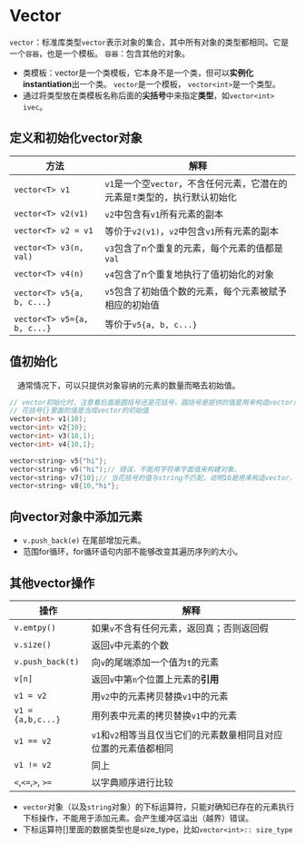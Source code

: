 <!--
 * @Descripttion: 
 * @version: 
 * @Author: Li Jiaxin
 * @Date: 2021-09-12 16:04:00
 * @LastEditors: Li Jiaxin
 * @LastEditTime: 2021-09-12 16:25:46
-->

# Vector
`vector`：标准库类型`vector`表示对象的集合，其中所有对象的类型都相同。它是一个`容器`，也是一个模板。
`容器`：包含其他的对象。
- 类模板：vector是一个类模板，它本身不是一个类，但可以**实例化instantiation**出一个类。 `vector`是一个模板， `vector<int>`是一个类型。
- 通过将类型放在类模板名称后面的**尖括号**中来指定**类型**，如`vector<int> ivec`。

## 定义和初始化vector对象

| 方法 | 解释 |
|-----|-----|
| `vector<T> v1` | `v1`是一个空`vector`，不含任何元素，它潜在的元素是`T`类型的，执行默认初始化 |
| `vector<T> v2(v1)` | `v2`中包含有`v1`所有元素的副本 |
| `vector<T> v2 = v1` | 等价于`v2(v1)`，`v2`中包含`v1`所有元素的副本 |
| `vector<T> v3(n, val)` | `v3`包含了n个重复的元素，每个元素的值都是`val` |
| `vector<T> v4(n)` | `v4`包含了n个重复地执行了值初始化的对象 |
| `vector<T> v5{a, b, c...}` | `v5`包含了初始值个数的元素，每个元素被赋予相应的初始值 |
| `vector<T> v5={a, b, c...}` | 等价于`v5{a, b, c...}` |

## 值初始化
&ensp;&ensp;通常情况下，可以只提供对象容纳的元素的数量而略去初始值。
```c++
// vector初始化时，注意看后面是圆括号还是花括号，圆括号是提供的值是用来构造vector对象
// 花括号{}里面的值是当成vector的初始值
vector<int> v1(10);
vector<int> v2{10};
vector<int> v3(10,1);
vector<int> v4{10,1};

vector<string> v5{"hi"};
vector<string> v6("hi");// 错误，不能用字符串字面值来构建对象。
vector<string> v7{10};// 当花括号的值与string不匹配，说明10是用来构造vector，v7包含10个元素，初始值为空字符串
vector<string> v8{10,"hi"};
```

## 向vector对象中添加元素
- `v.push_back(e)` 在尾部增加元素。
- 范围for循环，for循环语句内部不能够改变其遍历序列的大小。

## 其他vector操作
| 操作 | 解释 |
|-----|-----|
| `v.emtpy()` | 如果`v`不含有任何元素，返回真；否则返回假 |
| `v.size()` |  返回`v`中元素的个数|
| `v.push_back(t)` | 向`v`的尾端添加一个值为`t`的元素 |
| `v[n]` | 返回`v`中第`n`个位置上元素的**引用** |
| `v1 = v2` | 用`v2`中的元素拷贝替换`v1`中的元素  |
| `v1 = {a,b,c...}` | 用列表中元素的拷贝替换`v1`中的元素 |
| `v1 == v2` | `v1`和`v2`相等当且仅当它们的元素数量相同且对应位置的元素值都相同 |
| `v1 != v2` | 同上 |
| `<`,`<=`,`>`, `>=` | 以字典顺序进行比较 |

- `vector`对象（以及`string`对象）的下标运算符，只能对确知已存在的元素执行下标操作，不能用于添加元素。会产生缓冲区溢出（越界）错误。
- 下标运算符[]里面的数据类型也是size_type，比如`vector<int>:: size_type`